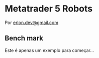 # Metatrader 5 Robots

Por erlon.dev@gmail.com

## Bench mark

Este é apenas um exemplo para começar...



